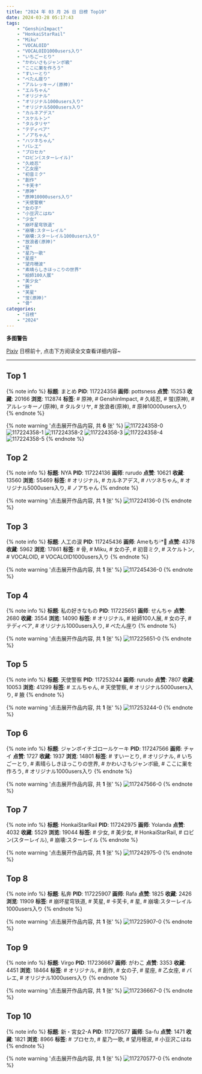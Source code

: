 ```yaml
---
title: "2024 年 03 月 26 日 日榜 Top10"
date: 2024-03-28 05:17:43
tags:
    - "GenshinImpact"
    - "HonkaiStarRail"
    - "Miku"
    - "VOCALOID"
    - "VOCALOID1000users入り"
    - "いちごーとり"
    - "かわいさもジャンボ級"
    - "ここに巣を作ろう"
    - "すいーとり"
    - "ぺたん座り"
    - "アルレッキーノ(原神)"
    - "エルちゃん"
    - "オリジナル"
    - "オリジナル1000users入り"
    - "オリジナル5000users入り"
    - "カルネアデス"
    - "スケルトン"
    - "タルタリヤ"
    - "テディベア"
    - "ノアちゃん"
    - "ハツネちゃん"
    - "バレエ"
    - "プロセカ"
    - "ロビン(スターレイル)"
    - "久岐忍"
    - "乙女座"
    - "初音ミク"
    - "創作"
    - "卡芙卡"
    - "原神"
    - "原神10000users入り"
    - "天使警察"
    - "女の子"
    - "小豆沢こはね"
    - "少女"
    - "崩坏星穹铁道"
    - "崩壊:スターレイル"
    - "崩壊:スターレイル1000users入り"
    - "放浪者(原神)"
    - "星"
    - "星乃一歌"
    - "星座"
    - "望月穂波"
    - "素晴らしきほっこりの世界"
    - "絵師100人展"
    - "美少女"
    - "腋"
    - "芙星"
    - "蛍(原神)"
    - "骨"
categories:
    - "日榜"
    - "2024"
---
```


<i class="fa fa-triangle-exclamation"></i>**多图警告**<i class="fa fa-triangle-exclamation"></i>

[Pixiv](https://www.pixiv.net/) 日榜前十, 点击下方阅读全文查看详细内容~

<!-- more -->

---

## Top 1

{% note info %}
**标题**: まとめ
**PID**: 117224358 **画师**: pottsness
**点赞**: 15253 **收藏**: 20166 **浏览**: 112874
**标签**: # 原神, # GenshinImpact, # 久岐忍, # 蛍(原神), # アルレッキーノ(原神), # タルタリヤ, # 放浪者(原神), # 原神10000users入り
{% endnote %}

{% note warning '点击展开作品内容, 共 **6** 张' %}
![117224358-0](https://i.pixiv.re/img-original/img/2024/03/26/01/14/22/117224358_p0.jpg)
![117224358-1](https://i.pixiv.re/img-original/img/2024/03/26/01/14/22/117224358_p1.jpg)
![117224358-2](https://i.pixiv.re/img-original/img/2024/03/26/01/14/22/117224358_p2.jpg)
![117224358-3](https://i.pixiv.re/img-original/img/2024/03/26/01/14/22/117224358_p3.jpg)
![117224358-4](https://i.pixiv.re/img-original/img/2024/03/26/01/14/22/117224358_p4.jpg)
![117224358-5](https://i.pixiv.re/img-original/img/2024/03/26/01/14/22/117224358_p5.jpg)
{% endnote %}

## Top 2

{% note info %}
**标题**: NYA
**PID**: 117224136 **画师**: rurudo
**点赞**: 10621 **收藏**: 13560 **浏览**: 55469
**标签**: # オリジナル, # カルネアデス, # ハツネちゃん, # オリジナル5000users入り, # ノアちゃん
{% endnote %}

{% note warning '点击展开作品内容, 共 **1** 张' %}
![117224136-0](https://i.pixiv.re/img-original/img/2024/03/25/01/47/34/117224136_p0.png)
{% endnote %}

## Top 3

{% note info %}
**标题**: 人工の涙
**PID**: 117245436 **画师**: Ameもちᵕ̈*🍭
**点赞**: 4378 **收藏**: 5962 **浏览**: 17861
**标签**: # 骨, # Miku, # 女の子, # 初音ミク, # スケルトン, # VOCALOID, # VOCALOID1000users入り
{% endnote %}

{% note warning '点击展开作品内容, 共 **1** 张' %}
![117245436-0](https://i.pixiv.re/img-original/img/2024/03/25/20/10/51/117245436_p0.jpg)
{% endnote %}

## Top 4

{% note info %}
**标题**: 私の好きなもの
**PID**: 117225651 **画师**: せんちゃ
**点赞**: 2680 **收藏**: 3554 **浏览**: 14090
**标签**: # オリジナル, # 絵師100人展, # 女の子, # テディベア, # オリジナル1000users入り, # ぺたん座り
{% endnote %}

{% note warning '点击展开作品内容, 共 **1** 张' %}
![117225651-0](https://i.pixiv.re/img-original/img/2024/03/25/00/33/41/117225651_p0.jpg)
{% endnote %}

## Top 5

{% note info %}
**标题**: 天使警察
**PID**: 117253244 **画师**: rurudo
**点赞**: 7807 **收藏**: 10053 **浏览**: 41299
**标签**: # エルちゃん, # 天使警察, # オリジナル5000users入り, # 腋
{% endnote %}

{% note warning '点击展开作品内容, 共 **1** 张' %}
![117253244-0](https://i.pixiv.re/img-original/img/2024/03/26/00/00/08/117253244_p0.jpg)
{% endnote %}

## Top 6

{% note info %}
**标题**: ジャンボイチゴロールケーキ
**PID**: 117247566 **画师**: チャイ
**点赞**: 1727 **收藏**: 1937 **浏览**: 14801
**标签**: # すいーとり, # オリジナル, # いちごーとり, # 素晴らしきほっこりの世界, # かわいさもジャンボ級, # ここに巣を作ろう, # オリジナル1000users入り
{% endnote %}

{% note warning '点击展开作品内容, 共 **1** 张' %}
![117247566-0](https://i.pixiv.re/img-original/img/2024/03/25/21/18/07/117247566_p0.png)
{% endnote %}

## Top 7

{% note info %}
**标题**: HonkaiStarRail
**PID**: 117242975 **画师**: Yolanda
**点赞**: 4032 **收藏**: 5529 **浏览**: 19044
**标签**: # 少女, # 美少女, # HonkaiStarRail, # ロビン(スターレイル), # 崩壊:スターレイル
{% endnote %}

{% note warning '点击展开作品内容, 共 **1** 张' %}
![117242975-0](https://i.pixiv.re/img-original/img/2024/03/25/18/40/40/117242975_p0.jpg)
{% endnote %}

## Top 8

{% note info %}
**标题**: 私奔
**PID**: 117225907 **画师**: Rafa
**点赞**: 1825 **收藏**: 2426 **浏览**: 11909
**标签**: # 崩坏星穹铁道, # 芙星, # 卡芙卡, # 星, # 崩壊:スターレイル1000users入り
{% endnote %}

{% note warning '点击展开作品内容, 共 **1** 张' %}
![117225907-0](https://i.pixiv.re/img-original/img/2024/03/25/00/42/16/117225907_p0.jpg)
{% endnote %}

## Top 9

{% note info %}
**标题**: Virgo
**PID**: 117236667 **画师**: がわこ
**点赞**: 3353 **收藏**: 4451 **浏览**: 18464
**标签**: # オリジナル, # 創作, # 女の子, # 星座, # 乙女座, # バレエ, # オリジナル1000users入り
{% endnote %}

{% note warning '点击展开作品内容, 共 **1** 张' %}
![117236667-0](https://i.pixiv.re/img-original/img/2024/03/25/13/01/28/117236667_p0.jpg)
{% endnote %}

## Top 10

{% note info %}
**标题**: 新・宮女2-A
**PID**: 117270577 **画师**: Sa-fu
**点赞**: 1471 **收藏**: 1821 **浏览**: 8966
**标签**: # プロセカ, # 星乃一歌, # 望月穂波, # 小豆沢こはね
{% endnote %}

{% note warning '点击展开作品内容, 共 **1** 张' %}
![117270577-0](https://i.pixiv.re/img-original/img/2024/03/26/17/53/13/117270577_p0.jpg)
{% endnote %}
